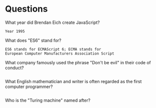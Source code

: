 # Questions

What year did Brendan Eich create JavaScript?

```
Year 1995
```

What does "ES6" stand for?

```
ES6 stands for ECMAScript 6; ECMA stands for 
European Computer Manufacturers Association Script
```

What company famously used the phrase "Don't be evil" in their code of conduct?

```

```

What English mathematician and writer is often regarded as the first computer programmer?

```

```

Who is the "Turing machine" named after?

```

```

